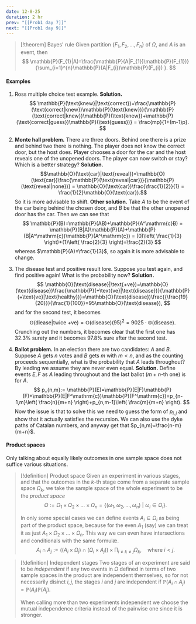 ```yaml
---
date: 12-8-25
duration: 2 hr
prev: "[[Prob1 day 7]]"
next: "[[Prob1 day 9]]"
---
```

>[!theorem] Bayes' rule
> Given partition $\{ F_{1},F_{2},\dots,F_{n} \}$ of $\Omega$, and $A$ is an event, then $$  \mathbb{P}(F_{1}|A)=\frac{\mathbb{P}(A|F_{1})\mathbb{P}(F_{1})}{\sum_{i=1}^{n}\mathbb{P}(A|F_{i})\mathbb{P}(F_{i}) }.  $$

#### Examples
1. Ross multiple choice test example.
	**Solution.** $$  \mathbb{P}(\text{knew}|\text{correct})=\frac{\mathbb{P}(\text{correct|knew})\mathbb{P}(\text{knew})}{\mathbb{P}(\text{correct|knew})\mathbb{P}(\text{knew})+\mathbb{P}(\text{correct|guess})\mathbb{P}(\text{guess})} = \frac{mp}{1+(m-1)p}. $$

2. **Monte hall problem.** There are three doors. Behind one there is a prize and behind two there is nothing. The player does not know the correct door, but the host does. Player chooses a door for the car and the host reveals one of the unopened doors. The player can now switch or stay? Which is a better strategy?
	**Solution.** $$\mathbb{O}(\text{car}|\text{reveal})=\mathbb{O}(\text{car})\frac{\mathbb{P}(\text{reveal|car})}{\mathbb{P}(\text{reveal|none})} = \mathbb{O}(\text{car})\frac{\frac{1}{2}}{1} = \frac{1}{2}\mathbb{O}(\text{car}).$$ So it is more advisable to shift.
	**Other solution.** Take $A$ to be the event of the car being behind the chosen door, and $B$ be that the other unopened door has the car. Then we can see that $$  \mathbb{P}(B)=\mathbb{P}(AB)+\mathbb{P}(A^\mathrm{c}B) = \mathbb{P}(B|A)\mathbb{P}(A)+\mathbb{P}(B|A^\mathrm{c})\mathbb{P}(A^\mathrm{c}) = (0)\left( \frac{1}{3} \right)+(1)\left( \frac{2}{3} \right)=\frac{2}{3} $$ whereas $\mathbb{P}(A)=\frac{1}{3}$, so again it is more advisable to change. 

3. The disease test and positive result lore. Suppose you test again, and find positive again! What is the probability now? 
	**Solution.** $$  \mathbb{O}(\text{disease}|\text{+ve})=\mathbb{O}(\text{disease})\frac{\mathbb{P}(+\text{ve}|\text{disease})}{\mathbb{P}(+\text{ve}|\text{healthy})}=\mathbb{O}(\text{disease})\frac{{\frac{19}{20}}}{\frac{1}{100}}=95\mathbb{O}(\text{disease}),  $$ and for the second test, it becomes $$  \mathbb{O}(\text{diease}| \text{twice +ve})=\mathbb{O}(\text{disease})(95)^{2} = 9025\cdot\mathbb{O}(\text{disease}). $$ Crunching out the numbers, it becomes clear that the first one has $32.3\%$ surety and it becomes $97.8\%$ sure after the second test.

4. **Ballot problem.** In an election there are two candidates: $A$ and $B$. Suppose $A$ gets $n$ votes and $B$ gets $m$ with $m<n$, and as the counting proceeds sequentially, what is the probability that $A$ leads throughout? By leading we assume they are never even equal.
	**Solution.** Define events $E,F$ as $A$ leading throughout and the last ballot ($m+n$-th one) is for $A$. $$ p_{n,m}:= \mathbb{P}(E)=\mathbb{P}(E|F)\mathbb{P}(F)+\mathbb{P}(E|F^\mathrm{c})\mathbb{P}(F^\mathrm{c})=p_{n-1,m}\left( \frac{n}{m+n} \right)+p_{n,m-1}\left( \frac{m}{m+n} \right).  $$  Now the issue is that to solve this we need to guess the form of $p_{i,j}$ and show that it actually satisfies the recursion. We can also use the dyke paths of Catalan numbers, and anyway get that $p_{n,m}=\frac{n-m}{m+n}$.

#### Product spaces
Only talking about equally likely outcomes in one sample space does not suffice various situations. 
>[!definition] Product space
> Given an experiment in various stages, and that the outcomes in the $k$-th stage come from a separate sample space $\Omega_{k}$, we take the sample space of the whole experiment to be the *product space*  $$  \Omega:=\Omega_{1}\times \Omega_{2}\times\dots \times \Omega_{n}=\{ (\omega_{1},\omega_{2},\dots,\omega_{n})\ |\ \omega_{i}\in \Omega_{i} \}.  $$ 
> 
> In only some special cases we can define events $A_{i}\subseteq \Omega_{i}$ as being part of the product space, because for the even $A_{1}$ (say) we can treat it as just $A_{1}\times \Omega_{2}\times\dots \times \Omega_{n}$. This way we can even have intersections and conditionals with the same formulæ. $$  A_{i}\cap A_{j}:=((A_{i}\times \Omega_{j})\cap(\Omega_{i}\times A_{j}))\times \prod_{i\ne k\ne j}\Omega_{k},\quad \text{where }i<j.   $$

>[!definition] Independent stages
> Two stages of an experiment are said to be *independent* if any two events in $\Omega$ defined in terms of two sample spaces in the product are independent themselves, so for not necessarily disinct $i,j$, the stages $i$ and $j$ are independent if $\mathbb{P}(A_{i}\cap A_{j})=\mathbb{P}(A_{i})\mathbb{P}(A_{j})$.
> 
> When calling more than two experiments independent we choose the mutual independence criteria instead of the pairwise one since it is stronger.
